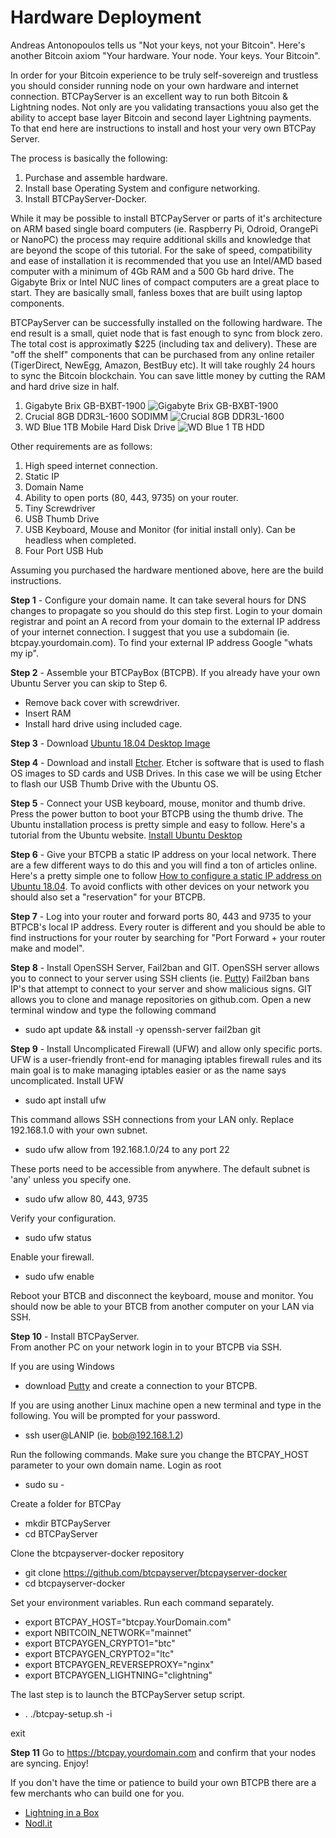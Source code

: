 # Hardware Deployment

Andreas Antonopoulos tells us "Not your keys, not your Bitcoin".  Here's another Bitcoin axiom "Your hardware.  Your node.  Your keys.  Your Bitcoin". 

In order for your Bitcoin experience to be truly self-sovereign and trustless you should consider running node on your own hardware and internet connection. BTCPayServer is an excellent way to run both Bitcoin & Lightning nodes.  Not only are you validating transactions youu also get the ability to accept base layer Bitcoin and second layer Lightning payments.  
To that end here are instructions to install and host your very own BTCPay Server. 

The process is basically the following:

1. Purchase and assemble hardware. 
2. Install base Operating System and configure networking.
3. Install BTCPayServer-Docker.

While it may be possible to install BTCPayServer or parts of it's architecture on ARM based single board computers (ie. Raspberry Pi, 
Odroid, OrangePi or NanoPC) the process may require additional skills and knowledge that are beyond the scope of this tutorial. 
For the sake of speed, compatibility and ease of installation it is recommended that you use an Intel/AMD based computer with a minimum of 4Gb RAM and a 500 Gb hard drive.  The Gigabyte Brix or Intel NUC lines of compact computers are a great place to start. They are basically small, fanless boxes that are built using laptop components. 

BTCPayServer can be successfully installed on the following hardware.  The end result is a small, quiet node that is fast enough to sync from block zero.  The total cost is approximatly $225 (including tax and delivery).  These are "off the shelf" components that can be purchased from any online retailer (TigerDirect, NewEgg, Amazon, BestBuy etc).   It will take roughly 24 hours to sync the Bitcoin blockchain. You can save little money by cutting the RAM and hard drive size in half. 
 
1. Gigabyte Brix GB-BXBT-1900
![Gigabyte Brix GB-BXBT-1900](https://i1.wp.com/lightninginabox.co/wp-content/uploads/2018/08/20150603180458_m.png?resize=300%2C254&ssl=1 "Gigabyte Brix GB-BXBT-1900")
2. Crucial 8GB DDR3L-1600 SODIMM
![Crucial 8GB DDR3L-1600](https://i0.wp.com/lightninginabox.co/wp-content/uploads/2018/08/204-pinsodimmddr3.png?resize=300%2C133&ssl=1 "Crucial 8GB DDR3L-1600 SODIMM")
3. WD Blue 1TB Mobile Hard Disk Drive
![WD Blue 1 TB HDD](https://i1.wp.com/lightninginabox.co/wp-content/uploads/2018/08/81qCyd2gDL._SL1500_.jpg?resize=300%2C300&ssl=1 "WD Blue 1TB Mobile Hard Disk Drive")


Other requirements are as follows:

1. High speed internet connection.
2. Static IP
3. Domain Name
4. Ability to open ports (80, 443, 9735) on your router.
5. Tiny Screwdriver
6. USB Thumb Drive
7. USB Keyboard, Mouse and Monitor (for initial install only). Can be headless when completed.
8. Four Port USB Hub  

Assuming you purchased the hardware mentioned above, here are the build instructions.

**Step 1** - Configure your domain name. 
It can take several hours for DNS changes to propagate so you should do this step first.  Login to your domain registrar and point an A record from your domain to the external IP address of your internet connection.  I suggest that you use a subdomain (ie. btcpay.yourdomain.com).  To find your external IP address Google "whats my ip".  

**Step 2** - Assemble your BTCPayBox (BTCPB).  If you already have your own Ubuntu Server you can skip to Step 6.
  - Remove back cover with screwdriver.
  - Insert RAM
  - Install hard drive using included cage. 

**Step 3** - Download [Ubuntu 18.04 Desktop Image](http://releases.ubuntu.com/18.04/ubuntu-18.04.1-desktop-amd64.iso)

**Step 4** - Download and install [Etcher](https://etcher.io/).  Etcher is software that is used to flash OS images to SD cards and USB Drives. 
In this case we will be using Etcher to flash our USB Thumb Drive with the Ubuntu OS. 

**Step 5** - Connect your USB keyboard, mouse, monitor and thumb drive.  Press the power button to boot your BTCPB using the thumb drive.  The Ubuntu installation process is pretty simple and easy to follow.  Here's a tutorial from the Ubuntu website.  [Install Ubuntu Desktop](https://tutorials.ubuntu.com/tutorial/tutorial-install-ubuntu-desktop#0)

**Step 6** - Give your BTCPB a static IP address on your local network. There are a few different ways to do this and you will find a ton of articles online. Here's a pretty simple one to follow [How to configure a static IP address on Ubuntu 18.04](https://linuxconfig.org/how-to-configure-static-ip-address-on-ubuntu-18-04-bionic-beaver-linux).  To avoid conflicts with other devices on your network you should also set a "reservation" for your BTCPB. 

**Step 7** - Log into your router and forward ports 80, 443 and 9735 to your BTPCB's local IP address. Every router is different and you should be able to find instructions for your router by searching for "Port Forward + your router make and model". 

**Step 8** - Install OpenSSH Server, Fail2ban and GIT.  OpenSSH server allows you to connect to your server using SSH clients (ie. [Putty](https://www.putty.org/)) Fail2ban bans IP's that attempt to connect to your server and show malicious signs.  GIT allows you to clone and manage repositories on github.com. 
Open a new terminal window and type the following command 
- sudo apt update && install -y openssh-server fail2ban git

**Step 9** - Install Uncomplicated Firewall (UFW) and allow only specific ports. UFW is a user-friendly front-end for managing iptables firewall rules and its main goal is to make managing iptables easier or as the name says uncomplicated. 
Install UFW
- sudo apt install ufw

This command allows SSH connections from your LAN only. Replace 192.168.1.0 with your own subnet.
- sudo ufw allow from 192.168.1.0/24 to any port 22 

These ports need to be accessible from anywhere.  The default subnet is 'any' unless you specify one.
- sudo ufw allow 80, 443, 9735

Verify your configuration.
- sudo ufw status

Enable your firewall.
- sudo ufw enable 

Reboot your BTCB and disconnect the keyboard, mouse and monitor. You should now be able to your BTCB from another computer on your LAN via SSH.  

**Step 10** - Install BTCPayServer.  
From another PC on your network login in to your BTCPB via SSH. 

If you are using Windows 
 - download [Putty](https://www.chiark.greenend.org.uk/~sgtatham/putty/latest.html) and create a connection to your BTCPB.

If you are using another Linux machine open a new terminal and type in the following.  You will be prompted for your password. 
- ssh user@LANIP (ie. bob@192.168.1.2)

Run the following commands.  Make sure you change the BTCPAY_HOST parameter to your own domain name. 
Login as root
- sudo su -

Create a folder for BTCPay
- mkdir BTCPayServer
- cd BTCPayServer

Clone the btcpayserver-docker repository
- git clone https://github.com/btcpayserver/btcpayserver-docker
- cd btcpayserver-docker

Set your environment variables. Run each command separately. 
- export BTCPAY_HOST="btcpay.YourDomain.com"
- export NBITCOIN_NETWORK="mainnet"
- export BTCPAYGEN_CRYPTO1="btc"
- export BTCPAYGEN_CRYPTO2="ltc"
- export BTCPAYGEN_REVERSEPROXY="nginx"
- export BTCPAYGEN_LIGHTNING="clightning"

The last step is to launch the BTCPayServer setup script. 
- . ./btcpay-setup.sh -i

exit

**Step 11** 
Go to https://btcpay.yourdomain.com and confirm that your nodes are syncing. 
Enjoy!

If you don't have the time or patience to build your own BTCPB there are a few merchants who can build one for you. 
- [Lightning in a Box](https://lightninginabox.co)
- [Nodl.it](https://nodl.it)

